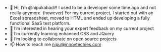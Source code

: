 - 👋 Hi, I’m @nipukabadi!! I used to be a developer some time ago and not really anymore. (however) For my current project, I started out with an Excel spreadsheet, moved to HTML and ended up developing a fully functional SaaS test platform.
- 👀 I’m interested in hearing your expert feedback on my current project
- 🌱 I’m currently learning enhanced CSS and JQuery
- 💞️ I’m looking to collaborate on open source projects 
- 📫 How to reach me nipu@innovtechies.com

<!---
nipukabadi/nipukabadi is a ✨ special ✨ repository because its `README.md` (this file) appears on your GitHub profile.
You can click the Preview link to take a look at your changes.
--->
